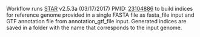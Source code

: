 Workflow runs [STAR](https://github.com/alexdobin/STAR) v2.5.3a (03/17/2017) PMID: [23104886](https://www.ncbi.nlm.nih.gov/pubmed/23104886)
to build indices for reference genome provided in a single FASTA file as fasta_file input and GTF annotation file from annotation_gtf_file input.
Generated indices are saved in a folder with the name that corresponds to the input genome.